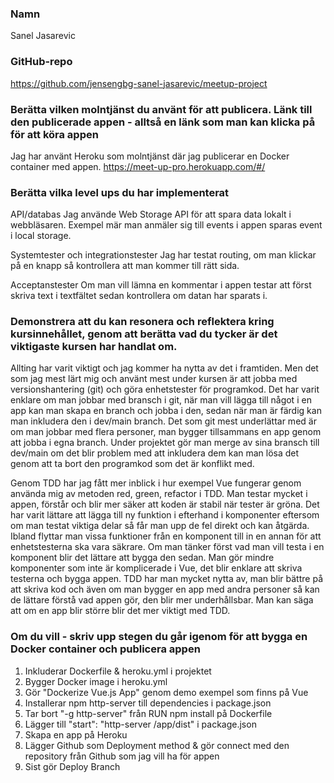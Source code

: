 
### Namn
Sanel Jasarevic

### GitHub-repo
https://github.com/jensengbg-sanel-jasarevic/meetup-project

### Berätta vilken molntjänst du använt för att publicera. Länk till den publicerade appen - alltså en länk som man kan klicka på för att köra appen
Jag har använt Heroku som molntjänst där jag publicerar en Docker container med appen.
https://meet-up-pro.herokuapp.com/#/

### Berätta vilka level ups du har implementerat
API/databas 
Jag använde Web Storage API för att spara data lokalt i webbläsaren. Exempel mär man anmäler sig till events i appen sparas event i local storage.

Systemtester och integrationstester
Jag har testat routing, om man klickar på en knapp så kontrollera att man kommer till rätt sida.

Acceptanstester 
Om man vill lämna en kommentar i appen testar att först skriva text i textfältet sedan kontrollera om datan har sparats i.

### Demonstrera att du kan resonera och reflektera kring kursinnehållet, genom att berätta vad du tycker är det viktigaste kursen har handlat om.
Allting har varit viktigt och jag kommer ha nytta av det i framtiden. Men det som jag mest lärt mig och använt mest under kursen är att jobba med versionshantering (git) och göra enhetstester för programkod. Det har varit enklare om man jobbar med bransch i git, när man vill lägga till något i en app kan man skapa en branch och jobba i den, sedan när man är färdig kan man inkludera den i dev/main branch. Det som git mest underlättar med är om man jobbar med flera personer, man bygger tillsammans en app genom att jobba i egna branch. Under projektet gör man merge av sina bransch till dev/main om det blir problem med att inkludera dem kan man lösa det genom att ta bort den programkod som det är konflikt med.

Genom TDD har jag fått mer inblick i hur exempel Vue fungerar genom använda mig av metoden red, green, refactor i TDD. Man testar mycket i appen, förstår och blir mer säker att koden är stabil när tester är gröna. Det har varit lättare att lägga till ny funktion i efterhand i komponenter eftersom om man testat viktiga delar så får man upp de fel direkt och kan åtgärda. Ibland flyttar man vissa funktioner från en komponent till in en annan för att enhetstesterna ska vara säkrare.  Om man tänker först vad man vill testa i en komponent blir det lättare att bygga den sedan. Man gör mindre komponenter som inte är komplicerade i Vue, det blir enklare att skriva testerna och bygga appen.
TDD har man mycket nytta av, man blir bättre på att skriva kod och även om man bygger en app med andra personer så kan de lättare förstå vad appen gör, den blir mer underhållsbar. Man kan säga att om en app blir större blir det mer viktigt med TDD.

### Om du vill - skriv upp stegen du går igenom för att bygga en Docker container och publicera appen
1. Inkluderar Dockerfile & heroku.yml i projektet<br/>
2. Bygger Docker image i heroku.yml <br/>
3. Gör "Dockerize Vue.js App" genom demo exempel som finns på Vue<br/>
4. Installerar npm http-server till dependencies i package.json<br/>
5. Tar bort "-g http-server" från RUN npm install på Dockerfile<br/>
6. Lägger till "start": "http-server /app/dist" i package.json<br/>
7. Skapa en app på Heroku<br/>
8. Lägger Github som Deployment method & gör connect med den repository från Github som jag vill ha för appen<br/>
9. Sist gör Deploy Branch<br/>